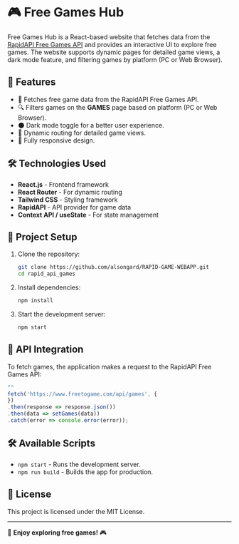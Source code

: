 # 🎮 Free Games Hub

Free Games Hub is a React-based website that fetches data from the [RapidAPI Free Games API](https://rapidapi.com/) and provides an interactive UI to explore free games. The website supports dynamic pages for detailed game views, a dark mode feature, and filtering games by platform (PC or Web Browser).

## 🚀 Features

- 📡 Fetches free game data from the RapidAPI Free Games API.
- 🔍 Filters games on the **GAMES** page based on platform (PC or Web Browser).
- 🌑 Dark mode toggle for a better user experience.
- 📄 Dynamic routing for detailed game views.
- 📱 Fully responsive design.

## 🛠️ Technologies Used

- **React.js** - Frontend framework
- **React Router** - For dynamic routing
- **Tailwind CSS** - Styling framework
- **RapidAPI** - API provider for game data
- **Context API / useState** - For state management

## 📂 Project Setup

1. Clone the repository:
   ```bash
   git clone https://github.com/alsongard/RAPID-GAME-WEBAPP.git
   cd rapid_api_games
   ```

2. Install dependencies:
   ```bash
   npm install
   ```

3. Start the development server:
   ```bash
   npm start
   ```

## 📌 API Integration

To fetch games, the application makes a request to the RapidAPI Free Games API:
```javascript
""
fetch('https://www.freetogame.com/api/games', {
})
.then(response => response.json())
.then(data => setGames(data))
.catch(error => console.error(error));
```


## 🛠️ Available Scripts

- `npm start` - Runs the development server.
- `npm run build` - Builds the app for production.

## 📜 License

This project is licensed under the MIT License.

---

🚀 **Enjoy exploring free games!** 🎮

